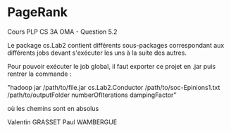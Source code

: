 # PageRank
Cours PLP CS 3A OMA - Question 5.2

Le package cs.Lab2 contient différents sous-packages correspondant aux différents jobs devant s'exécuter les uns à la suite des autres.

Pour pouvoir exécuter le job global, il faut exporter ce projet en .jar puis rentrer la commande :

"hadoop jar /path/to/file.jar cs.Lab2.Conductor /path/to/soc-Epinions1.txt /path/to/outputFolder numberOfIterations dampingFactor"

où les chemins sont en absolus

Valentin GRASSET
Paul WAMBERGUE
